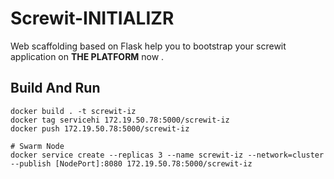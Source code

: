# Screwit-INITIALIZR
Web scaffolding based on Flask help you to bootstrap your screwit application on **THE PLATFORM** now .

## Build And Run
    
    docker build . -t screwit-iz
    docker tag servicehi 172.19.50.78:5000/screwit-iz
    docker push 172.19.50.78:5000/screwit-iz
    
    # Swarm Node
    docker service create --replicas 3 --name screwit-iz --network=cluster --publish [NodePort]:8080 172.19.50.78:5000/screwit-iz
  

